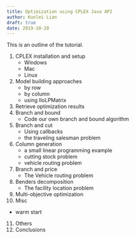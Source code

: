 ```yaml
---
title: Optimization using CPLEX Java API
author: Kunlei Lian
draft: true
date: 2019-10-20
---
```


This is an outline of the tutorial.

1. CPLEX installation and setup
   * Windows
   * Mac
   * Linux
2. Model building approaches
   * by row
   * by column
   * using IloLPMatrix
3. Retrieve optimization results
4. Branch and bound
   * Code our own branch and bound algorithm
5. Branch and cut
   * Using callbacks
   * the traveling salesman problem
6. Column generation
   * a small linear programming example
   * cutting stock problem
   * vehicle routing problem
7. Branch and price
   * The Vehicle routing problem
8. Benders decomposition
   * The facility location problem
9. Multi-objective optimization
10. Misc
   * warm start
11. Others
12. Conclusions
